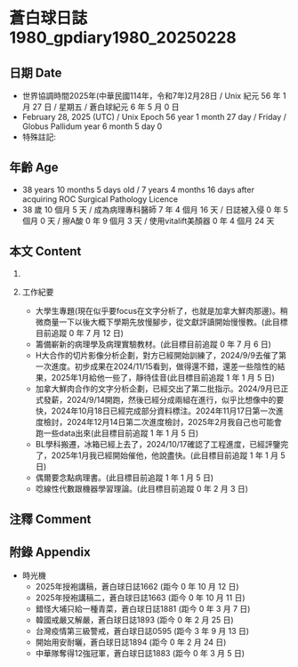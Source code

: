 [_metadata_:encoding]: - "utf-8"
[_metadata_:language]: - "zh-Hant-TW"
[_metadata_:fileformat]: - "markdown"
[_metadata_:MIME_type]: - "text/plain"
[_metadata_:markdown_version]: - "commonmark version 0.30"
[_metadata_:markdown_spec]: - "https://spec.commonmark.org/0.30/"

# 蒼白球日誌1980_gpdiary1980_20250228 #

## 日期 Date ##

* 世界協調時間2025年(中華民國114年，令和7年)2月28日 / Unix 紀元 56 年 1 月 27 日 / 星期五 / 蒼白球紀元 6 年 5 月 0 日
* February 28, 2025 (UTC) / Unix Epoch 56 year 1 month 27 day / Friday / Globus Pallidum year 6 month 5 day 0
* 特殊註記:

## 年齡 Age ##

* 38 years 10 months 5 days old / 7 years 4 months 16 days after acquiring ROC Surgical Pathology Licence
* 38 歲 10 個月 5 天 / 成為病理專科醫師 7 年 4 個月 16 天 / 日誌被入侵 0 年 5 個月 0 天 / 擦A酸 0 年 9 個月 3 天 / 使用vitalift美顏器 0 年 4 個月 24 天

## 本文 Content ##

1. 

2. 工作紀要

    - 大學生專題(現在似乎要focus在文字分析了，也就是加拿大鮮肉那邊)。稍微商量一下以後大概下學期先放慢腳步，從文獻評讀開始慢慢教。(此目標目前追蹤 0 年 7 月 12 日)
    - 籌備嶄新的病理學及病理實驗教材。(此目標目前追蹤 0 年 7 月 6 日)
    - H大合作的切片影像分析企劃，對方已經開始訓練了，2024/9/9去催了第一次進度。初步成果在2024/11/15看到，做得還不錯，還差一些陰性的結果，2025年1月給他一些了，靜待佳音(此目標目前追蹤 1 年 1 月 5 日)
    - 加拿大鮮肉合作的文字分析企劃，已經交出了第二批指示。2024/9月已正式發薪，2024/9/14開跑，然後已經分成兩組在進行，似乎比想像中的要快，2024年10月18日已經完成部分資料標注。2024年11月17日第一次進度檢討，2024年12月14日第二次進度檢討，2025年2月我自己也可能會跑一些data出來(此目標目前追蹤 1 年 1 月 5 日)
    - BL學科搬遷，冰箱已經上去了，2024/10/17確認了工程進度，已經評鑒完了，2025年1月我已經開始催他，他說盡快。(此目標目前追蹤 1 年 1 月 5 日)
    - 偶爾要念點病理書。(此目標目前追蹤 1 年 1 月 5 日)
    - 唸線性代數跟機器學習理論。(此目標目前追蹤 0 年 2 月 3 日)

## 注釋 Comment ##


## 附錄 Appendix ##

* 時光機
    - 2025年授袍講稿，蒼白球日誌1662 (距今 0 年 10 月 12 日)
    - 2025年授袍講稿二，蒼白球日誌1663 (距今 0 年 10 月 11 日)
    - 錯怪大埔只給一種青菜，蒼白球日誌1881 (距今 0 年 3 月 7 日)
    - 韓國戒嚴又解嚴，蒼白球日誌1893 (距今 0 年 2 月 25 日)
    - 台灣疫情第三級警戒，蒼白球日誌0595 (距今 3 年 9 月 13 日)
    - 開始用安耐曬，蒼白球日誌1894 (距今 0 年 2 月 24 日)
    - 中華隊奪得12強冠軍，蒼白球日誌1883 (距今 0 年 3 月 5 日)
